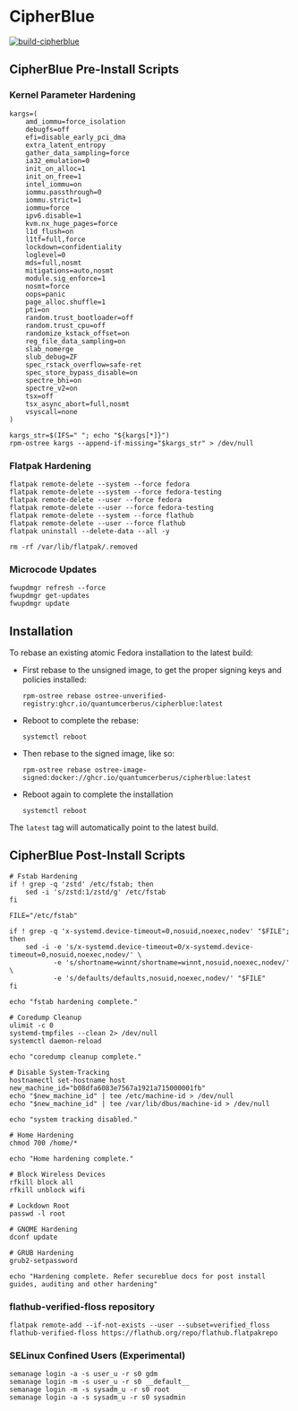# CipherBlue &nbsp; 

[![build-cipherblue](https://github.com/quantumcerberus/cipherblue/actions/workflows/build.yml/badge.svg)](https://github.com/quantumcerberus/cipherblue/actions/workflows/build.yml)

## CipherBlue Pre-Install Scripts

### Kernel Parameter Hardening

```
kargs=(
    amd_iommu=force_isolation
    debugfs=off
    efi=disable_early_pci_dma
    extra_latent_entropy
    gather_data_sampling=force
    ia32_emulation=0
    init_on_alloc=1
    init_on_free=1
    intel_iommu=on
    iommu.passthrough=0
    iommu.strict=1
    iommu=force
    ipv6.disable=1
    kvm.nx_huge_pages=force
    l1d_flush=on
    l1tf=full,force
    lockdown=confidentiality
    loglevel=0
    mds=full,nosmt
    mitigations=auto,nosmt
    module.sig_enforce=1
    nosmt=force
    oops=panic
    page_alloc.shuffle=1
    pti=on
    random.trust_bootloader=off
    random.trust_cpu=off
    randomize_kstack_offset=on
    reg_file_data_sampling=on
    slab_nomerge
    slub_debug=ZF
    spec_rstack_overflow=safe-ret
    spec_store_bypass_disable=on
    spectre_bhi=on
    spectre_v2=on
    tsx=off
    tsx_async_abort=full,nosmt
    vsyscall=none
)

kargs_str=$(IFS=" "; echo "${kargs[*]}")
rpm-ostree kargs --append-if-missing="$kargs_str" > /dev/null
```

### Flatpak Hardening

```
flatpak remote-delete --system --force fedora
flatpak remote-delete --system --force fedora-testing
flatpak remote-delete --user --force fedora
flatpak remote-delete --user --force fedora-testing
flatpak remote-delete --system --force flathub
flatpak remote-delete --user --force flathub
flatpak uninstall --delete-data --all -y
```

```
rm -rf /var/lib/flatpak/.removed
```

### Microcode Updates

```
fwupdmgr refresh --force
fwupdmgr get-updates
fwupdmgr update
```

## Installation

To rebase an existing atomic Fedora installation to the latest build:

- First rebase to the unsigned image, to get the proper signing keys and policies installed:
  ```
  rpm-ostree rebase ostree-unverified-registry:ghcr.io/quantumcerberus/cipherblue:latest
  ```
- Reboot to complete the rebase:
  ```
  systemctl reboot
  ```
- Then rebase to the signed image, like so:
  ```
  rpm-ostree rebase ostree-image-signed:docker://ghcr.io/quantumcerberus/cipherblue:latest
  ```
- Reboot again to complete the installation
  ```
  systemctl reboot
  ```

The `latest` tag will automatically point to the latest build.

## CipherBlue Post-Install Scripts

```
# Fstab Hardening
if ! grep -q 'zstd' /etc/fstab; then
    sed -i 's/zstd:1/zstd/g' /etc/fstab
fi

FILE="/etc/fstab"

if ! grep -q 'x-systemd.device-timeout=0,nosuid,noexec,nodev' "$FILE"; then
    sed -i -e 's/x-systemd.device-timeout=0/x-systemd.device-timeout=0,nosuid,noexec,nodev/' \
           -e 's/shortname=winnt/shortname=winnt,nosuid,noexec,nodev/' \
           -e 's/defaults/defaults,nosuid,noexec,nodev/' "$FILE"
fi

echo "fstab hardening complete."

# Coredump Cleanup
ulimit -c 0
systemd-tmpfiles --clean 2> /dev/null
systemctl daemon-reload

echo "coredump cleanup complete."

# Disable System-Tracking
hostnamectl set-hostname host
new_machine_id="b08dfa6083e7567a1921a715000001fb"
echo "$new_machine_id" | tee /etc/machine-id > /dev/null
echo "$new_machine_id" | tee /var/lib/dbus/machine-id > /dev/null

echo "system tracking disabled."

# Home Hardening
chmod 700 /home/*

echo "Home hardening complete."

# Block Wireless Devices
rfkill block all
rfkill unblock wifi

# Lockdown Root
passwd -l root

# GNOME Hardening
dconf update

# GRUB Hardening
grub2-setpassword

echo "Hardening complete. Refer secureblue docs for post install guides, auditing and other hardening"
```

### flathub-verified-floss repository

```
flatpak remote-add --if-not-exists --user --subset=verified_floss flathub-verified-floss https://flathub.org/repo/flathub.flatpakrepo
```

### SELinux Confined Users (Experimental)

```
semanage login -a -s user_u -r s0 gdm
semanage login -m -s user_u -r s0 __default__
semanage login -m -s sysadm_u -r s0 root
semanage login -a -s sysadm_u -r s0 sysadmin
```

